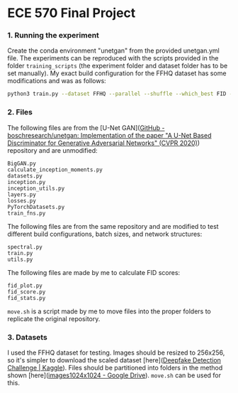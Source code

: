# ECE 570 Final Project

### 1. Running the experiment

Create the conda environment "unetgan" from the provided unetgan.yml file. The experiments can be reproduced with the scripts provided in the folder `training_scripts` (the experiment folder and dataset folder has to be set manually). My exact build configuration for the FFHQ dataset has some modifications and was as follows:

```bash
python3 train.py --dataset FFHQ --parallel --shuffle --which_best FID --batch_size 3 --num_G_accumulations 1 --num_D_accumulations 1 --num_D_steps 1 --G_lr 1e-4 --D_lr 5e-4 --D_B2 0.999 --G_B2 0.999 --G_attn 0 --D_attn 0 --SN_eps 1e-6 --BN_eps 1e-5 --adam_eps 1e-6 --G_ortho 0.0 --seed 99 --G_init ortho --D_init ortho --G_eval_mode --G_ch 64 --D_ch 64 --hier --dim_z 128 --ema --use_ema --ema_start 21000 --accumulate_stats --num_standing_accumulations 100 --test_every 10000 --save_every 10000 --num_best_copies 2 --num_save_copies 1 --seed 0 --sample_every 30 --id ffhq_unet_bce_noatt_cutmix_consist --gpus "0,1" --unconditional --unet_mixup --slow_mixup --full_batch_mixup --consistency_loss_and_augmentation --warmup_epochs 100 --base_root results --data_folder images\ffhq
```

### 2. Files

The following files are from the [U-Net GAN]([GitHub - boschresearch/unetgan: Implementation of the paper &quot;A U-Net Based Discriminator for Generative Adversarial Networks&quot; (CVPR 2020)](https://github.com/boschresearch/unetgan)) repository and are unmodified:

```
BigGAN.py
calculate_inception_moments.py
datasets.py
inception.py
inception_utils.py
layers.py
losses.py
PyTorchDatasets.py
train_fns.py
```

The following files are from the same repository and are modified to test different build configurations, batch sizes, and network structures:

```
spectral.py
train.py
utils.py
```

The following files are made by me to calculate FID scores:

```
fid_plot.py
fid_score.py
fid_stats.py
```

`move.sh` is a script made by me to move files into the proper folders to replicate the original repository.

### 3. Datasets

I used the FFHQ dataset for testing. Images should be resized to 256x256, so it's simpler to download the scaled dataset [here]([Deepfake Detection Challenge | Kaggle](https://www.kaggle.com/c/deepfake-detection-challenge/discussion/122786)). Files should be partitioned into folders in the method shown [here]([images1024x1024 - Google Drive](https://drive.google.com/drive/folders/1tZUcXDBeOibC6jcMCtgRRz67pzrAHeHL)). `move.sh` can be used for this.
